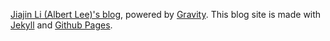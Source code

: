 [Jiajin Li (Albert Lee)'s blog](https://avallonking.github.io/), powered by [Gravity](https://github.com/hemangsk/Gravity). This blog site is made with [Jekyll](https://jekyllrb.com) and [Github Pages](https://pages.github.com/).
